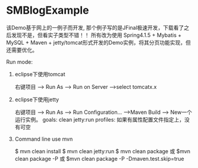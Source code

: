 # SMBlogExample

该Demo基于网上的一例子而开发, 那个例子写的是JFinal极速开发，下载看了之后发现不是，但看实子类型不错！！
所有改为使用 Spring4.1.5 + Mybatis + MySQL + Maven + jetty/tomcat形式开发的Demo实例，将其分页功能实现，但还需要优化。

Run mode:
1. eclipse下使用tomcat

	右键项目 --> Run As --> Run on Server -->select tomcatx.x
	
2. eclipse下使用jetty

	右键项目 --> Run As --> Run Configuration... -->Maven Build --> New一个运行实例。
		goals: clean jetty:run
		profiles: 如果有属性配置文件指定上，没有可空
		
3. Command line use mvn

	$ mvn clean install
	$ mvn clean jetty:run
	$ mvn clean package 
		或  $mvn clean package -P <profile>
		或  $mvn clean package -P <profile> -Dmaven.test.skip=true